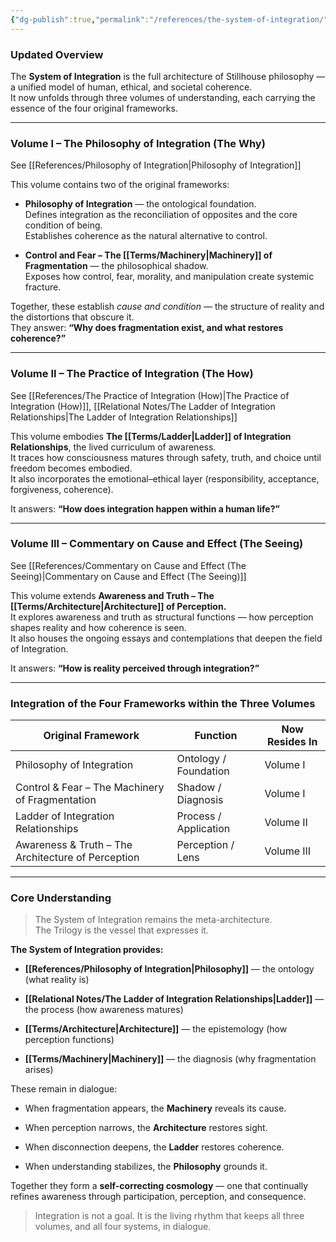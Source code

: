 ```yaml
---
{"dg-publish":true,"permalink":"/references/the-system-of-integration/"}
---
```



### **Updated Overview**

The **System of Integration** is the full architecture of Stillhouse philosophy — a unified model of human, ethical, and societal coherence.  
It now unfolds through three volumes of understanding, each carrying the essence of the four original frameworks.

---

### **Volume I – The Philosophy of Integration (The Why)**

See [[References/Philosophy of Integration\|Philosophy of Integration]]

This volume contains two of the original frameworks:

- **Philosophy of Integration** — the ontological foundation.  
    Defines integration as the reconciliation of opposites and the core condition of being.  
    Establishes coherence as the natural alternative to control.
    
- **Control and Fear – The [[Terms/Machinery\|Machinery]] of Fragmentation** — the philosophical shadow.  
    Exposes how control, fear, morality, and manipulation create systemic fracture.
    

Together, these establish _cause and condition_ — the structure of reality and the distortions that obscure it.  
They answer: **“Why does fragmentation exist, and what restores coherence?”**

---

### **Volume II – The Practice of Integration (The How)**

See [[References/The Practice of Integration (How)\|The Practice of Integration (How)]], [[Relational Notes/The Ladder of Integration Relationships\|The Ladder of Integration Relationships]]

This volume embodies **The [[Terms/Ladder\|Ladder]] of Integration Relationships**, the lived curriculum of awareness.  
It traces how consciousness matures through safety, truth, and choice until freedom becomes embodied.  
It also incorporates the emotional–ethical layer (responsibility, acceptance, forgiveness, coherence).

It answers: **“How does integration happen within a human life?”**

---

### **Volume III – Commentary on Cause and Effect (The Seeing)**

See [[References/Commentary on Cause and Effect (The Seeing)\|Commentary on Cause and Effect (The Seeing)]]

This volume extends **Awareness and Truth – The [[Terms/Architecture\|Architecture]] of Perception.**  
It explores awareness and truth as structural functions — how perception shapes reality and how coherence is seen.  
It also houses the ongoing essays and contemplations that deepen the field of Integration.

It answers: **“How is reality perceived through integration?”**

---

### **Integration of the Four Frameworks within the Three Volumes**

|Original Framework|Function|Now Resides In|
|---|---|---|
|Philosophy of Integration|Ontology / Foundation|Volume I|
|Control & Fear – The Machinery of Fragmentation|Shadow / Diagnosis|Volume I|
|Ladder of Integration Relationships|Process / Application|Volume II|
|Awareness & Truth – The Architecture of Perception|Perception / Lens|Volume III|

---

### **Core Understanding**

> The System of Integration remains the meta-architecture.  
> The Trilogy is the vessel that expresses it.

**The System of Integration provides:**

- **[[References/Philosophy of Integration\|Philosophy]]** — the ontology (what reality is)
    
- **[[Relational Notes/The Ladder of Integration Relationships\|Ladder]]** — the process (how awareness matures)
    
- **[[Terms/Architecture\|Architecture]]** — the epistemology (how perception functions)
    
- **[[Terms/Machinery\|Machinery]]** — the diagnosis (why fragmentation arises)
    

These remain in dialogue:

- When fragmentation appears, the **Machinery** reveals its cause.
    
- When perception narrows, the **Architecture** restores sight.
    
- When disconnection deepens, the **Ladder** restores coherence.
    
- When understanding stabilizes, the **Philosophy** grounds it.
    

Together they form a **self-correcting cosmology** — one that continually refines awareness through participation, perception, and consequence.

> Integration is not a goal. It is the living rhythm that keeps all three volumes, and all four systems, in dialogue.